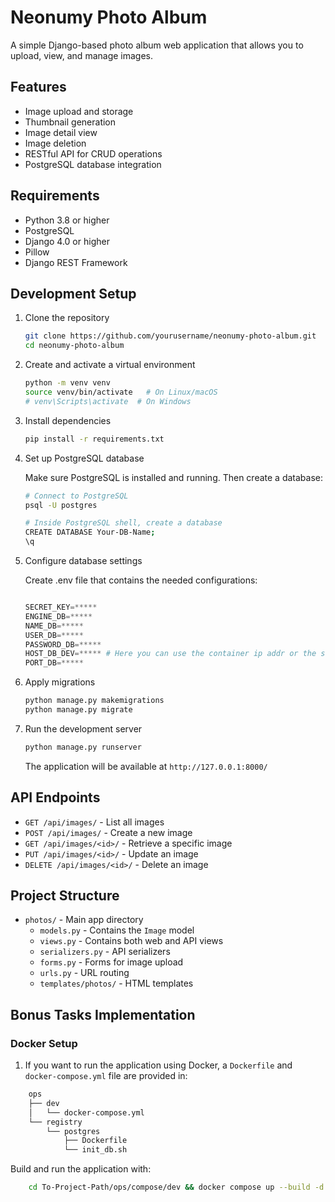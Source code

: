 # Neonumy Photo Album

A simple Django-based photo album web application that allows you to upload, view, and manage images.

## Features

*   Image upload and storage
*   Thumbnail generation
*   Image detail view
*   Image deletion
*   RESTful API for CRUD operations
*   PostgreSQL database integration

## Requirements

*   Python 3.8 or higher
*   PostgreSQL
*   Django 4.0 or higher
*   Pillow
*   Django REST Framework

## Development Setup

1.  Clone the repository

    ```bash
    git clone https://github.com/yourusername/neonumy-photo-album.git
    cd neonumy-photo-album
    ```

2.  Create and activate a virtual environment

    ```bash
    python -m venv venv
    source venv/bin/activate   # On Linux/macOS
    # venv\Scripts\activate  # On Windows
    ```

3.  Install dependencies

    ```bash
    pip install -r requirements.txt
    ```

4.  Set up PostgreSQL database

    Make sure PostgreSQL is installed and running. Then create a database:

    ```bash
    # Connect to PostgreSQL
    psql -U postgres

    # Inside PostgreSQL shell, create a database
    CREATE DATABASE Your-DB-Name;
    \q
    ```

5.  Configure database settings

    Create .env file that contains the needed configurations:

    ```python
    
    SECRET_KEY=*****
    ENGINE_DB=*****
    NAME_DB=*****
    USER_DB=*****
    PASSWORD_DB=*****
    HOST_DB_DEV=***** # Here you can use the container ip addr or the service name 'db'
    PORT_DB=*****
    ```

6.  Apply migrations

    ```bash
    python manage.py makemigrations
    python manage.py migrate
    ```

7.  Run the development server

    ```bash
    python manage.py runserver
    ```

    The application will be available at `http://127.0.0.1:8000/`

## API Endpoints

*   `GET /api/images/` - List all images
*   `POST /api/images/` - Create a new image
*   `GET /api/images/<id>/` - Retrieve a specific image
*   `PUT /api/images/<id>/` - Update an image
*   `DELETE /api/images/<id>/` - Delete an image

## Project Structure

*   `photos/` - Main app directory
    *   `models.py` - Contains the `Image` model
    *   `views.py` - Contains both web and API views
    *   `serializers.py` - API serializers
    *   `forms.py` - Forms for image upload
    *   `urls.py` - URL routing
    *   `templates/photos/` - HTML templates

## Bonus Tasks Implementation

### Docker Setup

1. If you want to run the application using Docker, a `Dockerfile` and `docker-compose.yml` file are provided in:

```bash
    ops
    ├── dev
    │   └── docker-compose.yml
    └── registry
        └── postgres
            ├── Dockerfile
            └── init_db.sh
```


Build and run the application with:

```bash
    cd To-Project-Path/ops/compose/dev && docker compose up --build -d 
```

